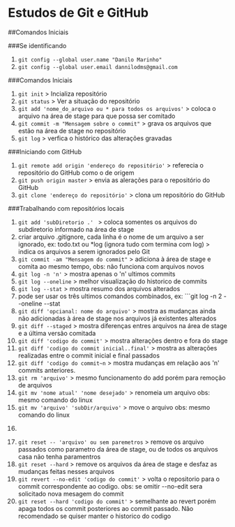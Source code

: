 # Estudos de Git e GitHub
##Comandos Iniciais

###Se identificando
1. ```git config --global user.name "Danilo Marinho"```
2. ```git config --global user.email dannilodms@gmail.com```

###Comandos Iniciais 
1. ```git init``` > Incializa repositório
2. ```git status``` > Ver a situação do repositório
3. ```git add 'nome_do_arquivo ou * para todos os arquivos'``` > coloca o arquivo na área de stage para que possa ser comitado
4. ```git commit -m "Mensagem sobre o commit"``` > grava os arquivos que estão na área de stage no repositório
3. ```git log``` > verfica o histórico das alterações gravadas

###Iniciando com GitHub
1. ```git remote add origin 'endereço do repositório'``` > referecia o repositório do GitHub como o de origem
2. ```git push origin master``` > envia as alerações para o repositório do GitHub
3. ```git clone 'endereço do repositório'``` > clona um repositório do GitHub

###Trabalhando com repositórios locais
1. ```git add 'subDiretorio .' ``` > coloca somentes os arquivos do subdiretorio informado na área de stage
2. criar arquivo .gitignore, cada linha é o nome de um arquivo a ser ignorado, ex: todo.txt ou *log (ignora tudo com termina com log) > indica os arquivos a serem ignorados pelo Git
3. ```git commit -am "Mensagem do commit"``` > adiciona à área de stage e comita ao mesmo tempo, obs: não funciona com arquivos novos
3. ```git log -n 'n'``` > mostra apenas o 'n' ultimos commits
4. ```git log --oneline``` > melhor visualização do historico de commits
5. ```git log --stat``` > mostra resumo dos arquivos alterados
6. pode ser usar os três ultimos comandos combinados, ex: ```git log -n 2 --oneline --stat
7. ```git diff 'opcianal: nome do arquivo'``` > mostra as mudanças ainda não adicionadas à área de stage nos arquivos já existentes alterados
8. ```git diff --staged``` > mostra diferenças entres arquivos na área de stage e a última versão comitada
9. ```git diff 'codigo do commit'``` > mostra alterações dentro e fora do stage
10. ```git diff 'codigo do commit inicial..final'``` > mostra as alterações realizadas entre o commit inicial e final passados
11. ```git diff 'codigo do commit~n``` > mostra mudanças em relação aos 'n' commits anteriores.
12. ```git rm 'arquivo'``` > mesmo funcionamento do add porém para remoção de arquivos
13. ```git mv 'nome atual' 'nome desejado'``` > renomeia um arquivo obs: mesmo comando do linux
14. ```git mv 'arquivo' 'subDir/arquivo'``` > move o arquivo obs: mesmo comando do linux
15. ```git checkout -- 'arquivo' > desfaz as alterações que não estão na área de stage no arquivo
16. ```git reset -- 'arquivo' ou sem paremetros``` > remove os arquivo passados como parametro da área de stage, ou de todos os arquivos casa não tenha paramentros
17. ```git reset --hard``` > remove os arquivos da área de stage e desfaz as mudanças feitas nesses arquivos
18. ```git revert --no-edit 'codigo do commit'``` > volta o repositorio para o commit correspondente ao codigo. obs: se omitir --no-edit sera solicitado nova mesagem do commit
19. ```git reset --hard 'codigo do commit'``` > semelhante ao revert porém apaga todos os commit posteriores ao commit passado. Não recomendado se quiser manter o historico do codigo

